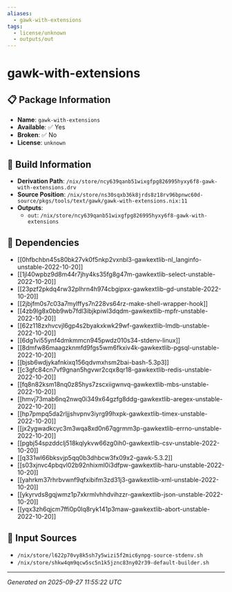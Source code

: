 ```yaml
---
aliases:
  - gawk-with-extensions
tags:
  - license/unknown
  - outputs/out
---
```


# gawk-with-extensions

## 📋 Package Information

- **Name**: `gawk-with-extensions`
- **Available**: ✅ Yes
- **Broken**: ✅ No
- **License**: `unknown`

## 🔧 Build Information

- **Derivation Path**: `/nix/store/ncy639qanb51wixgfpg826995hyxy6f8-gawk-with-extensions.drv`
- **Source Position**: `/nix/store/ns30sqxb36k8jrds8z18rv96bpnwc60d-source/pkgs/tools/text/gawk/gawk-with-extensions.nix:11`
- **Outputs**:
  - `out`:  `/nix/store/ncy639qanb51wixgfpg826995hyxy6f8-gawk-with-extensions`

## 🔗 Dependencies

- [[0hfbchbn45s80bk27vk0f5nkp2vxnbl3-gawkextlib-nl_langinfo-unstable-2022-10-20]]
- [[1jl40wpbz9d8m44r7jhy4ks35fg8g47m-gawkextlib-select-unstable-2022-10-20]]
- [[23pzf2pkdq4rw32plhrn4h974cbgipxx-gawkextlib-gd-unstable-2022-10-20]]
- [[2jbjfm0s7c03a7mylffys7n228vs64rz-make-shell-wrapper-hook]]
- [[4zb9lg8x0bb9wb7fdl3ibjkpiwl3dqdm-gawkextlib-mpfr-unstable-2022-10-20]]
- [[62z118zxhvcvjl6gp4s2byakxkwk29wf-gawkextlib-lmdb-unstable-2022-10-20]]
- [[6dg1vi55ynf4dmkmmcn945pwdz010s34-stdenv-linux]]
- [[8dmfw86maagzknmfd9fgs5wm6fkxiv4k-gawkextlib-pgsql-unstable-2022-10-20]]
- [[bjsb6wdjykafnkixq156qdvmxhsm2bai-bash-5.3p3]]
- [[c3gfc84cn7vf9gnan5hgvwr2cqx8qr18-gawkextlib-redis-unstable-2022-10-20]]
- [[fq8n82ksm18nq0z85hys7zscxiigwnvq-gawkextlib-mbs-unstable-2022-10-20]]
- [[hmvj73mab6nq2nwq0i349x64gzfg8ddg-gawkextlib-aregex-unstable-2022-10-20]]
- [[hp7pmpq5da2rljjshvpnv3iyrg99hxpk-gawkextlib-timex-unstable-2022-10-20]]
- [[jx2ygwadkcyc3m3wqa8xd0n67qgrmm3p-gawkextlib-errno-unstable-2022-10-20]]
- [[pgbj54spzddclj518kqlykvw66zg0ih0-gawkextlib-csv-unstable-2022-10-20]]
- [[q331wl66bksvjp5qq0b3dhbcw3fx09x2-gawk-5.3.2]]
- [[s03xjnvc4pbqvl02b92nhixml0i3dfpw-gawkextlib-haru-unstable-2022-10-20]]
- [[yahrkm37rhrbvwnf9qfxibifm3zd31j3-gawkextlib-xml-unstable-2022-10-20]]
- [[ykyrvds8gqjwmz1p7xkrmlvhhdvihzzr-gawkextlib-json-unstable-2022-10-20]]
- [[yqx3zh6qjcm7ffi0p0lq8ryk141p3maw-gawkextlib-abort-unstable-2022-10-20]]

## 📁 Input Sources

- `/nix/store/l622p70vy8k5sh7y5wizi5f2mic6ynpg-source-stdenv.sh`
- `/nix/store/shkw4qm9qcw5sc5n1k5jznc83ny02r39-default-builder.sh`

---
*Generated on 2025-09-27 11:55:22 UTC*
